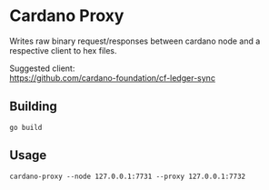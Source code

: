 # Cardano Proxy

Writes raw binary request/responses between cardano node and a respective client
to hex files.

Suggested client:  
https://github.com/cardano-foundation/cf-ledger-sync

## Building

```
go build
```

## Usage

```
cardano-proxy --node 127.0.0.1:7731 --proxy 127.0.0.1:7732
```